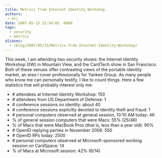 ```yaml
---
title: Metrics from Internet Identity Workshop
authors:
 - arj
date: 2007-05-15 22:54:03 -0400
tags:
  - security
  - metrics
aliases:
  - /blog/2007/05/15/Metrics-from-Internet-Identity-Workshop/
---
```

This week, I am attending two security shows: the Internet Identity Workshop (IIW) in Mountain View, and the CardTech show in San Francisco. Both of these venues offer contrasting views of the portable identity market, an area I cover professionally for Yankee Group. As many people who know me can personally testify, I like to count things. Here a few statistics that will probably interest only me:

<!--more-->

* \# attendees at Internet Identity Workshop: 150
* \# attendees from US Department of Defense: 1
* \# conference sessions on identity: about 40
* \# conference sessions explicitly devoted to identity theft and fraud: 1
* \# personal computers observed at general session, 10:10 AM today: 46
* % of general session computers that were Macs: 55% (25/46)
* % of Macs that were MacBook Pros (that is, less than a year old): 90%
* \# OpenID replying parties in November 2006: 550
* \# OpenID RPs today: 2500
* \# personal computers observed at Microsoft-sponsored working session on CardSpace: 14
* % of Macs at Microsoft session: 42% (6/14)
